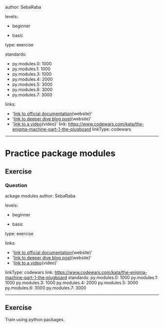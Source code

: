 author: SebaRaba

levels:

  - beginner

  - basic

type: exercise

standards:

  - py.modules.0: 1000
  - py.modules.1: 1000
  - py.modules.3: 1000
  - py.modules.4: 2000
  - py.modules.5: 3000
  - py.modules.6: 3000
  - py.modules.7: 3000

links:

  - '[link to official documentation](https://docs.python.org/3/tutorial/modules.html){website}'
  - '[link to deeper dive blog post](https://docs.python.org/3/tutorial/modules.html){website}'
  - '[link to a video](https://www.youtube.com/watch?v=V-GZxNLOMXs){video}'
link: https://www.codewars.com/kata/the-enigma-machine-part-1-the-plugboard
linkType: codewars
---
# Practice package modules
## Exercise
### Question

ackage modules
author: SebaRaba

levels:

  - beginner

  - basic


type: exercise


links:

  - '[link to official documentation](https://docs.python.org/3/tutorial/modules.html){website}'
  - '[link to deeper dive blog post](https://docs.python.org/3/tutorial/modules.html){website}'
  - '[link to a video](https://www.youtube.com/watch?v=V-GZxNLOMXs){video}'

linkType: codewars
link: https://www.codewars.com/kata/the-enigma-machine-part-1-the-plugboard
standards:
  py.modules.0: 1000
  py.modules.1: 1000
  py.modules.3: 1000
  py.modules.4: 2000
  py.modules.5: 3000
  py.modules.6: 3000
  py.modules.7: 3000

---
## Exercise

Train using python packages.
